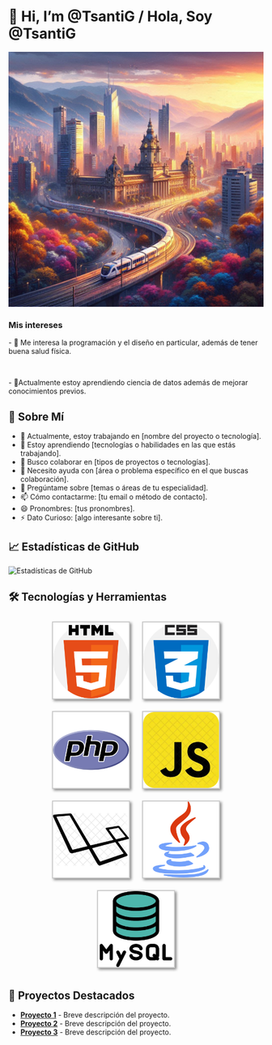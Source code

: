 <h1>👋 Hi, I’m @TsantiG / Hola, Soy @TsantiG</h1>


![Mi Banner](https://github.com/TsantiG/IMG/blob/main/Medellin-IMG3.jpeg?raw=true)

<h3>Mis intereses</h3>


<p>- 👀 Me interesa la programación y el diseño en particular, además de tener buena salud física.</p> <br>
<p>- 🌱Actualmente estoy aprendiendo ciencia de datos además de mejorar conocimientos previos.</p>

## 🚀 Sobre Mí

- 🔭 Actualmente, estoy trabajando en [nombre del proyecto o tecnología].
- 🌱 Estoy aprendiendo [tecnologías o habilidades en las que estás trabajando].
- 👯 Busco colaborar en [tipos de proyectos o tecnologías].
- 🤔 Necesito ayuda con [área o problema específico en el que buscas colaboración].
- 💬 Pregúntame sobre [temas o áreas de tu especialidad].
- 📫 Cómo contactarme: [tu email o método de contacto].
- 😄 Pronombres: [tus pronombres].
- ⚡ Dato Curioso: [algo interesante sobre ti].

## 📈 Estadísticas de GitHub

![Estadísticas de GitHub](https://github-readme-stats.vercel.app/api?username=tu-usuario&show_icons=true&theme=dark)

## 🛠️ Tecnologías y Herramientas

<p align="center">
  <img src="https://github.com/TsantiG/IMG/blob/main/919827.png?raw=true" width="150" style="margin: 10px; border: 2px solid #ccc; box-shadow: 3px 3px 5px #888888;"  />
  <img src="https://github.com/TsantiG/IMG/blob/main/919826.png?raw=true" width="150" style="margin: 10px; border: 2px solid #ccc; box-shadow: 3px 3px 5px #888888;"  />
  <img src="https://github.com/TsantiG/IMG/blob/main/5968332.png?raw=true" width="150" style="margin: 10px; border: 2px solid #ccc; box-shadow: 3px 3px 5px #888888;" />
  <img src="https://raw.githubusercontent.com/TsantiG/IMG/main/2284965.webp?token=GHSAT0AAAAAACUHGOSQBRTJG2AQYJIKJTXSZT7RMBQ" width="150" style="margin: 10px; border: 2px solid #ccc; box-shadow: 3px 3px 5px #888888;"  />
  <img src="https://raw.githubusercontent.com/TsantiG/IMG/main/2284686.webp?token=GHSAT0AAAAAACUHGOSQ7WRKXOZ5XPC4UVJCZT7RMSA" width="150" style="margin: 10px; border: 2px solid #ccc; box-shadow: 3px 3px 5px #888888;"  />
  <img src="https://github.com/TsantiG/IMG/blob/main/226777.png?raw=true" width="150" style="margin: 10px; border: 2px solid #ccc; box-shadow: 3px 3px 5px #888888;"  />
  <img src="https://github.com/TsantiG/IMG/blob/main/1199128.png?raw=true" width="150"  style="margin: 10px; border: 2px solid #ccc; box-shadow: 3px 3px 5px #888888;"  />
</p>


## 📂 Proyectos Destacados

- [**Proyecto 1**](https://github.com/tu-usuario/proyecto1) - Breve descripción del proyecto.
- [**Proyecto 2**](https://github.com/tu-usuario/proyecto2) - Breve descripción del proyecto.
- [**Proyecto 3**](https://github.com/tu-usuario/proyecto3) - Breve descripción del proyecto.
